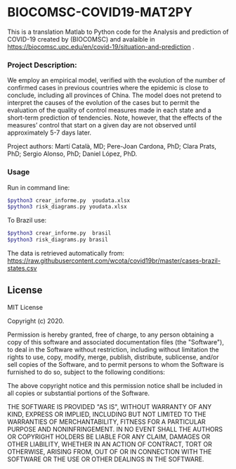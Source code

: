 # BIOCOMSC-COVID19-MAT2PY
This is a translation Matlab to Python code for the Analysis and prediction of COVID-19 created by (BIOCOMSC) and avalaible in https://biocomsc.upc.edu/en/covid-19/situation-and-prediction .

### Project Description:
We employ an empirical model, verified with the evolution of the number of confirmed cases in previous countries where the epidemic is close to conclude, including all provinces of China. The model does not pretend to interpret the causes of the evolution of the cases but to permit the evaluation of the quality of control measures made in each state and a short-term prediction of tendencies. Note, however, that the effects of the measures’ control that start on a given day are not observed until approximately 5-7 days later.

Project authors: Martí Català, MD; Pere-Joan Cardona, PhD; Clara Prats, PhD; Sergio Alonso, PhD; Daniel López, PhD.

### Usage 
Run in command line:
```sh
$python3 crear_informe.py  youdata.xlsx 
$python3 risk_diagrams.py youdata.xlsx  
```

To Brazil use:
```sh
$python3 crear_informe.py  brasil 
$python3 risk_diagrams.py brasil 
```
The data is retrieved automatically from: https://raw.githubusercontent.com/wcota/covid19br/master/cases-brazil-states.csv



License
---- 

MIT License

Copyright (c) 2020.

Permission is hereby granted, free of charge, to any person obtaining a copy
of this software and associated documentation files (the "Software"), to deal
in the Software without restriction, including without limitation the rights
to use, copy, modify, merge, publish, distribute, sublicense, and/or sell
copies of the Software, and to permit persons to whom the Software is
furnished to do so, subject to the following conditions:

The above copyright notice and this permission notice shall be included in all
copies or substantial portions of the Software.

THE SOFTWARE IS PROVIDED "AS IS", WITHOUT WARRANTY OF ANY KIND, EXPRESS OR
IMPLIED, INCLUDING BUT NOT LIMITED TO THE WARRANTIES OF MERCHANTABILITY,
FITNESS FOR A PARTICULAR PURPOSE AND NONINFRINGEMENT. IN NO EVENT SHALL THE
AUTHORS OR COPYRIGHT HOLDERS BE LIABLE FOR ANY CLAIM, DAMAGES OR OTHER
LIABILITY, WHETHER IN AN ACTION OF CONTRACT, TORT OR OTHERWISE, ARISING FROM,
OUT OF OR IN CONNECTION WITH THE SOFTWARE OR THE USE OR OTHER DEALINGS IN THE
SOFTWARE.
